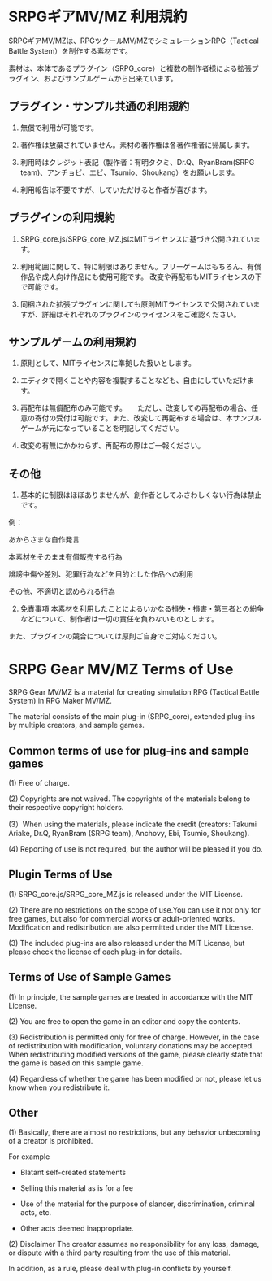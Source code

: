 # SRPGギアMV/MZ 利用規約
SRPGギアMV/MZは、RPGツクールMV/MZでシミュレーションRPG（Tactical Battle System）を制作する素材です。

素材は、本体であるプラグイン（SRPG_core）と複数の制作者様による拡張プラグイン、およびサンプルゲームから出来ています。

## プラグイン・サンプル共通の利用規約
1. 無償で利用が可能です。

2. 著作権は放棄されていません。素材の著作権は各著作権者に帰属します。

3. 利用時はクレジット表記（製作者：有明タクミ、Dr.Q、RyanBram(SRPG team)、アンチョビ、エビ、Tsumio、Shoukang）をお願いします。

4. 利用報告は不要ですが、していただけると作者が喜びます。

## プラグインの利用規約
1. SRPG_core.js/SRPG_core_MZ.jsはMITライセンスに基づき公開されています。

2. 利用範囲に関して、特に制限はありません。フリーゲームはもちろん、有償作品や成人向け作品にも使用可能です。
   改変や再配布もMITライセンスの下で可能です。

3. 同梱された拡張プラグインに関しても原則MITライセンスで公開されていますが、詳細はそれぞれのプラグインのライセンスをご確認ください。


## サンプルゲームの利用規約
1. 原則として、MITライセンスに準拠した扱いとします。

2. エディタで開くことや内容を複製することなども、自由にしていただけます。

3. 再配布は無償配布のみ可能です。
　 ただし、改変しての再配布の場合、任意の寄付の受付は可能です。また、改変して再配布する場合は、本サンプルゲームが元になっていることを明記してください。

4. 改変の有無にかかわらず、再配布の際はご一報ください。

## その他
1. 基本的に制限はほぼありませんが、創作者としてふさわしくない行為は禁止です。

例：

   あからさまな自作発言

   本素材をそのまま有償販売する行為

   誹謗中傷や差別、犯罪行為などを目的とした作品への利用

   その他、不適切と認められる行為

2. 免責事項
本素材を利用したことによるいかなる損失・損害・第三者との紛争などについて、制作者は一切の責任を負わないものとします。

また、プラグインの競合については原則ご自身でご対応ください。

# SRPG Gear MV/MZ Terms of Use
SRPG Gear MV/MZ is a material for creating simulation RPG (Tactical Battle System) in RPG Maker MV/MZ.

The material consists of the main plug-in (SRPG_core), extended plug-ins by multiple creators, and sample games.

## Common terms of use for plug-ins and sample games
(1) Free of charge.

(2) Copyrights are not waived. The copyrights of the materials belong to their respective copyright holders.

(3）When using the materials, please indicate the credit (creators: Takumi Ariake, Dr.Q, RyanBram (SRPG team), Anchovy, Ebi, Tsumio, Shoukang).

(4) Reporting of use is not required, but the author will be pleased if you do.

## Plugin Terms of Use
(1) SRPG_core.js/SRPG_core_MZ.js is released under the MIT License.

(2) There are no restrictions on the scope of use.You can use it not only for free games, but also for commercial works or adult-oriented works.
    Modification and redistribution are also permitted under the MIT License.

(3) The included plug-ins are also released under the MIT License, but please check the license of each plug-in for details.

## Terms of Use of Sample Games
(1) In principle, the sample games are treated in accordance with the MIT License.

(2) You are free to open the game in an editor and copy the contents.

(3) Redistribution is permitted only for free of charge.
    However, in the case of redistribution with modification, voluntary donations may be accepted. When redistributing modified versions of the game, 
    please clearly state that the game is based on this sample game. 

(4) Regardless of whether the game has been modified or not, please let us know when you redistribute it.

## Other
(1) Basically, there are almost no restrictions, but any behavior unbecoming of a creator is prohibited.

For example

   - Blatant self-created statements

   - Selling this material as is for a fee

   - Use of the material for the purpose of slander, discrimination, criminal acts, etc.

   - Other acts deemed inappropriate.

(2) Disclaimer
The creator assumes no responsibility for any loss, damage, or dispute with a third party resulting from the use of this material.

In addition, as a rule, please deal with plug-in conflicts by yourself.
